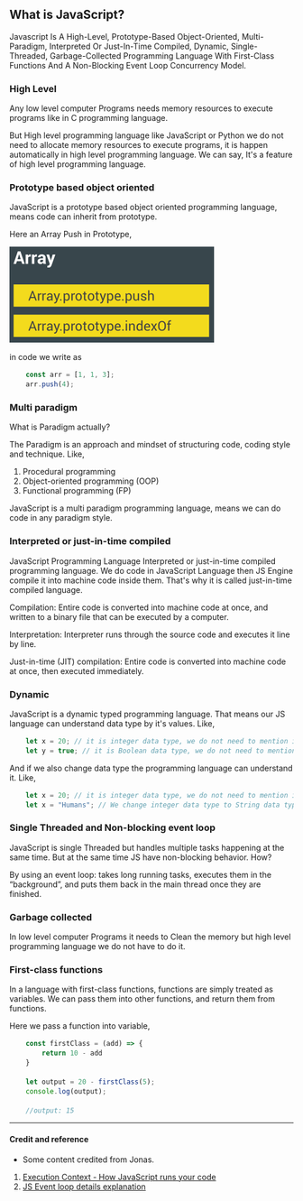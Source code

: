 ## What is JavaScript?

Javascript Is A High-Level, Prototype-Based Object-Oriented, Multi-Paradigm, Interpreted Or Just-In-Time Compiled, Dynamic, Single-Threaded, Garbage-Collected Programming Language With First-Class Functions And A Non-Blocking Event Loop Concurrency Model.

### High Level
Any low level computer Programs needs memory resources to execute programs like in C programming language.

But High level programming language like JavaScript or Python we do not need to allocate memory resources to execute programs, it is happen automatically in high level programming language. We can say, It's a feature of high level programming language.

### Prototype based object oriented
JavaScript is a prototype based object oriented programming language, means code can inherit from prototype.

Here an Array Push in Prototype,

![Prototype](./images/prototype.png)

in code we write as

```js
    const arr = [1, 1, 3];
    arr.push(4);
```
### Multi paradigm
What is Paradigm actually? 

The Paradigm is an approach and mindset of structuring code, coding style and technique. Like,

1. Procedural programming
2. Object-oriented programming (OOP)
3. Functional programming (FP)

JavaScript is a multi paradigm programming language, means we can do code in any paradigm style.

### Interpreted or just-in-time compiled
JavaScript Programming Language Interpreted or just-in-time compiled programming language. We do code in JavaScript Language then JS Engine compile it into machine code inside them. That's why it is called just-in-time compiled language. 

Compilation: Entire code is converted into machine code at once, and written to a binary file that can be executed by a computer.

Interpretation: Interpreter runs through the source code and executes it line by line.

Just-in-time (JIT) compilation: Entire code is converted into machine code at once, then executed immediately.

### Dynamic 
JavaScript is a dynamic typed programming language. That means our JS language can understand data type by it's values. Like,

```js 
    let x = 20; // it is integer data type, we do not need to mention it to the language.
    let y = true; // it is Boolean data type, we do not need to mention it to the language.
```
And if we also change data type the programming language can understand it. Like,

```js 
    let x = 20; // it is integer data type, we do not need to mention it to the language.
    let x = "Humans"; // We change integer data type to String data type, we do not need to mention it to the language.
```
### Single Threaded and Non-blocking event loop
JavaScript is single Threaded but handles multiple tasks happening at the same time. But at the same time JS have non-blocking behavior. How?

By using an event loop: takes long running tasks, executes them in the “background”, and puts them back in the main thread once they are finished.

### Garbage collected
In low level computer Programs it needs to Clean the memory but high level programming language we do not have to do it. 

### First-class functions
In a language with first-class functions, functions are simply treated as variables. We can pass them into other functions, and return them from functions.

Here we pass a function into variable,

```js 
    const firstClass = (add) => {
        return 10 - add
    }

    let output = 20 - firstClass(5);
    console.log(output);

    //output: 15
```

---
#### Credit and reference

* Some content credited from Jonas. 
1. [Execution Context - How JavaScript runs your code ](https://www.youtube.com/watch?v=Wk0-6b1W_VQ)
2. [JS Event loop details explanation](https://www.youtube.com/watch?v=juHkuCtMGtQ)




















